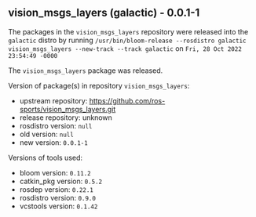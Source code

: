 ## vision_msgs_layers (galactic) - 0.0.1-1

The packages in the `vision_msgs_layers` repository were released into the `galactic` distro by running `/usr/bin/bloom-release --rosdistro galactic vision_msgs_layers --new-track --track galactic` on `Fri, 28 Oct 2022 23:54:49 -0000`

The `vision_msgs_layers` package was released.

Version of package(s) in repository `vision_msgs_layers`:

- upstream repository: https://github.com/ros-sports/vision_msgs_layers.git
- release repository: unknown
- rosdistro version: `null`
- old version: `null`
- new version: `0.0.1-1`

Versions of tools used:

- bloom version: `0.11.2`
- catkin_pkg version: `0.5.2`
- rosdep version: `0.22.1`
- rosdistro version: `0.9.0`
- vcstools version: `0.1.42`


